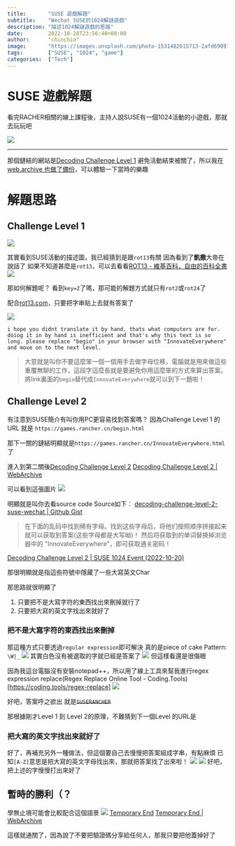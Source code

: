 ```yaml
---
title:       "SUSE 遊戲解題"
subtitle:    "Wechat SUSE的1024解謎遊戲"
description: "描述1024解謎遊戲的思路"
date:        2022-10-28T23:56:40+08:00
author:      "chinchio"
image:       "https://images.unsplash.com/photo-1531482615713-2afd69097998?ixlib=rb-4.0.3&dl=desola-lanre-ologun-IgUR1iX0mqM-unsplash.jpg"
tags:        ["SUSE", "1024", "game"]
categories:  ["Tech"]
---
```


# SUSE 遊戲解題
看完RACHER相關的線上課程後，主持人說SUSE有一個1024活動的小遊戲，那就去玩玩吧

![](https://i.imgur.com/50hDtm0.png)

---

那個鏈結的網站是[Decoding Challenge Level 1](https://games.rancher.cn/begin.html)
避免活動結束被關了，所以我在[web.archive 也做了備份](http://web.archive.org/web/20221020132226/https://games.rancher.cn/begin.html)，可以體驗一下當時的樂趣

# 解題思路

## Challenge Level 1
![](https://i.imgur.com/sP1pjyx.png)

其實看到SUSE活動的描述圖，我已經猜到是跟`rot13`有關
因為看到了**凱撒**大帝在說話了
如果不知道甚麼是`rot13`，可以去看看[ROT13 - 維基百科，自由的百科全書](https://zh.wikipedia.org/wiki/ROT13)
![](https://i.imgur.com/1n7RXot.jpg)

那如何解題呢？
看到`key=2`了嗎，那可能的解題方式就只有`rot2`或`rot24`了

配合[rot13.com](https://rot13.com/)，只要把字串貼上去就有答案了

![](https://i.imgur.com/TRtomX4.png)

```text!
i hope you didnt translate it by hand. thats what computers are for. doiog it in by hand is inefficient and that's why this text is so long. please replace "begio" in your browser with "InnovateEverywhere" and move on to the next level.
```

> 大意就是叫你不要這麼笨一個一個用手去做字母位移，電腦就是用來做這些重覆無聊的工作，這段字這麼長就是要避免你用這麼笨的方式來算出答案。將link裏面的`begio`替代成`InnovateEverywhere`就可以到下一題啦！

## Challenge Level 2
有注意到SUSE簡介有叫你用PC更容易找到答案嗎？
因為Challenge Level 1 的 URL 就是 `https://games.rancher.cn/begin.html`

那下一關的鏈結明顯就是`https://games.rancher.cn/InnovateEverywhere.html`了

進入到第二關後[Decoding Challenge Level 2](https://games.rancher.cn/InnovateEverywhere.html)
[Decoding Challenge Level 2 | WebArchive](http://web.archive.org/web/20221020133634/https://games.rancher.cn/InnovateEverywhere.html)

可以看到這張圖片
![](https://i.imgur.com/VytEGxS.png)

明顯就是叫你去看source code
Source如下：
[decoding-challenge-level-2-suse-wechat | Github Gist](https://gist.github.com/chinchio/2c85b12c2e5d96f1e4371458822df90e#file-decoding-challenge-level-2-suse-wechat-html)

> 在下面的乱码中找到稀有字母。找到这些字母后，将他们按照顺序拼接起来就可以获取到答案(这些字母都是大写呦)！
> 然后将获取到的单词替换掉浏览器中的 "InnovateEverywhere"，即可获取通关密码！

[Decoding Challenge Level 2 | SUSE 1024 Event (2022-10-20)](https://i.imgur.com/GMGHwVQ.png)

那很明顯就是指這些符號中隱藏了一些大寫英文Char

那思路就很明顯了
1. 只要把不是大寫字符的東西找出來刪掉就行了
2. 只要把大寫的英文字找出來就好了

### 把不是大寫字符的東西找出來刪掉
那這種方式只要透過`regular expression`即可解決
真的是piece of cake
Pattern: `\W|_`
![](https://i.imgur.com/GcELYOP.png)
其實白色沒有被選取的字就已經是答案了
![](https://i.imgur.com/qx6Lg74.png)
但這樣看還是很傷眼

因為我這台電腦沒有安裝notepad++，所以用了線上工具來幫我進行regex expression replace(Regex Replace Online Tool - Coding.Tools)[https://coding.tools/regex-replace]
![](https://i.imgur.com/zXu67Vv.png)

好吧，答案呼之欲出 就是~~`SUSERANCHER`~~

那根據剛才Level 1 到 Level 2的原理，不難猜到下一個Level 的URL是

### 把大寫的英文字找出來就好了
好了，再補充另外一種做法，但這個要自己去慢慢把答案組成字串，有點麻煩
已知`[A-Z]`意思是把大寫的英文字母找出來，那就把答案找了出來啦！
![](https://i.imgur.com/9Tt7hd5.png)
![](https://i.imgur.com/2ZWhuKW.png)
好吧，把上述的字慢慢打出來好了


## 暫時的勝利（？
學無止境可能會比較配合這個語景
![](https://i.imgur.com/8lzcPcV.png)
[Temporary End](https://games.rancher.cn/SUSERANCHER.html)
[Temporary End | WebArchive](http://web.archive.org/web/20221020134857/https://games.rancher.cn/SUSERANCHER.html)

這樣就通關了，因為說了不要把驗證碼分享給任何人，那我只要把他蓋掉好了